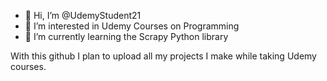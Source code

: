 - 👋 Hi, I’m @UdemyStudent21
- 👀 I’m interested in Udemy Courses on Programming
- 🌱 I’m currently learning the Scrapy Python library

With this github I plan to upload all my projects I make while taking Udemy courses. 

